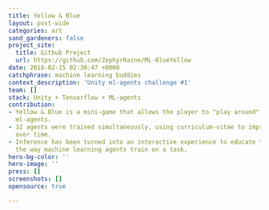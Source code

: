```yaml
---
title: Yellow & Blue
layout: post-wide
categories: art
sand_gardeners: false
project_site:
  title: Github Project
  url: https://github.com/ZephyrRaine/ML-BlueYellow
date: 2018-02-15 02:30:47 +0000
catchphrase: machine learning buddies
context_description: 'Unity ml-agents challenge #1'
team: []
stack: Unity + Tensorflow + ML-agents
contribution:
- Yellow & Blue is a mini-game that allows the player to "play around" with Unity's
  ml-agents.
- 32 agents were trained simultaneously, using curriculum-vitae to improve training
  over time.
- Inference has been turned into an interactive experience to educate the player on
  the way machine learning agents train on a task.
hero-bg-color: ''
hero-image: ''
press: []
screenshots: []
opensource: true

---
```

